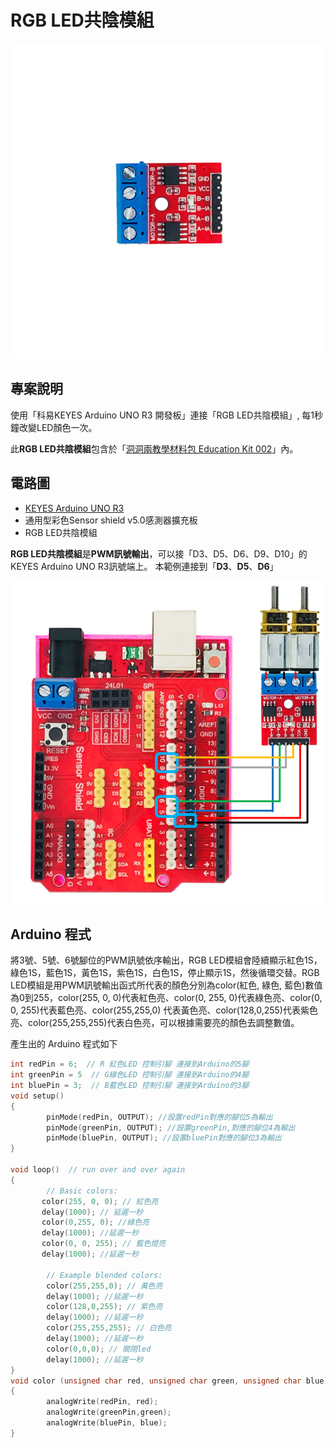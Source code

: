 # RGB LED共陰模組

![](../../.gitbook/assets/01%20%285%29.png)

## 專案說明

使用「科易KEYES Arduino UNO R3 開發板」連接「RGB LED共陰模組」, 每1秒鐘改變LED顏色一次。

此**RGB LED共陰模組**包含於「[洞洞兩教學材料包 Education Kit 002](https://www.robotkingdom.com.tw/product/rk-education-kit-002/)」內。

## 電路圖

* [KEYES Arduino UNO R3 ](https://www.robotkingdom.com.tw/product/keyes-uno-r3/)
* 通用型彩色Sensor shield v5.0感測器擴充板
* RGB LED共陰模組

**RGB LED共陰模組**是**PWM訊號輸出**，可以接「D3、D5、D6、D9、D10」的 KEYES Arduino UNO R3訊號端上。 本範例連接到「**D3**、**D5**、**D6**」

![](../../.gitbook/assets/02%20%289%29.png)

## Arduino 程式

將3號、5號、6號腳位的PWM訊號依序輸出，RGB LED模組會陸續顯示紅色1S，綠色1S，藍色1S，黃色1S，紫色1S，白色1S，停止顯示1S，然後循環交替。RGB LED模組是用PWM訊號輸出函式所代表的顏色分別為color\(紅色, 綠色, 藍色\)數值為0到255，color\(255, 0, 0\)代表紅色亮、color\(0, 255, 0\)代表綠色亮、color\(0, 0, 255\)代表藍色亮、color\(255,255,0\) 代表黃色亮、color\(128,0,255\)代表紫色亮、color\(255,255,255\)代表白色亮，可以根據需要亮的顏色去調整數值。

產生出的 Arduino 程式如下

```c
int redPin = 6;  // R 紅色LED 控制引腳 連接到Arduino的5腳 
int greenPin = 5  // G綠色LED 控制引腳 連接到Arduino的4腳
int bluePin = 3;  // B藍色LED 控制引腳 連接到Arduino的3腳    
void setup()    
{   
        pinMode(redPin, OUTPUT); //設置redPin對應的腳位5為輸出
        pinMode(greenPin, OUTPUT); //設置greenPin,對應的腳位4為輸出
        pinMode(bluePin, OUTPUT); //設置bluePin對應的腳位3為輸出
}    

void loop()  // run over and over again  
{    
        // Basic colors:  
       color(255, 0, 0); // 紅色亮
       delay(1000); // 延遲一秒 
       color(0,255, 0); //綠色亮
       delay(1000); //延遲一秒
       color(0, 0, 255); // 藍色燈亮  
       delay(1000); //延遲一秒

        // Example blended colors:  
        color(255,255,0); // 黃色亮  
        delay(1000); //延遲一秒      
        color(128,0,255); // 紫色亮  
        delay(1000); //延遲一秒
        color(255,255,255); // 白色亮
        delay(1000); //延遲一秒
        color(0,0,0); // 關閉led  
        delay(1000); //延遲一秒  
}          
void color (unsigned char red, unsigned char green, unsigned char blue)  //顏色控制函數 
{    
        analogWrite(redPin, red);   
        analogWrite(greenPin,green); 
        analogWrite(bluePin, blue); 
} 

```



